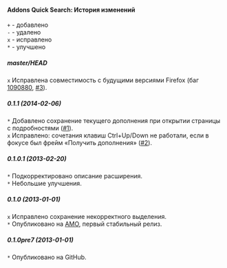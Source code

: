 ﻿#### Addons Quick Search: История изменений

`+` - добавлено<br>
`-` - удалено<br>
`x` - исправлено<br>
`*` - улучшено<br>

##### master/HEAD
`x` Исправлена совместимость с будущими версиями Firefox (баг <a href="https://bugzilla.mozilla.org/show_bug.cgi?id=1090880">1090880</a>, <a href="https://github.com/Infocatcher/Addons_Quick_Search/issues/3">#3</a>).<br>

##### 0.1.1 (2014-02-06)
`*` Добавлено сохранение текущего дополнения при открытии страницы с подробностями (<a href="https://github.com/Infocatcher/Addons_Quick_Search/issues/1">#1</a>).<br>
`x` Исправлено: сочетания клавиш Ctrl+Up/Down не работали, если в фокусе был фрейм «Получить дополнения» (<a href="https://github.com/Infocatcher/Addons_Quick_Search/issues/2">#2</a>).<br>

##### 0.1.0.1 (2013-02-20)
`*` Подкорректировано описание расширения.<br>
`*` Небольшие улучшения.<br>

##### 0.1.0 (2013-01-01)
`x` Исправлено сохранение некорректного выделения.<br>
`*` Опубликовано на <a href="https://addons.mozilla.org/">AMO</a>, первый стабильный релиз.<br>

##### 0.1.0pre7 (2013-01-01)
`*` Опубликовано на GitHub.<br>